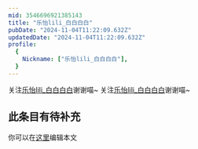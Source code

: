 ```yaml
---
mid: 3546696921385143
title: "乐怡lili_白白白白"
pubDate: "2024-11-04T11:22:09.632Z"
updatedDate: "2024-11-04T11:22:09.632Z"
profile:
  {
    Nickname: ["乐怡lili_白白白白"],
  }
---
```


关注[乐怡lili_白白白白](https://space.bilibili.com/3546696921385143)谢谢喵~ 关注[乐怡lili_白白白白](https://space.bilibili.com/3546696921385143)谢谢喵~

## 此条目有待补充
你可以在[这里](https://github.com/Yuhanawa/VTuber.ICU-Content/edit/master/v/乐怡lili_白白白白/index.md)编辑本文
